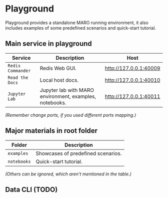 # Playground
Playground provides a standalone MARO running environment, it also includes examples of some predefined scenarios and quick-start tutorial.

## Main service in playground
| Service           | Description                                                | Host                       |
|-------------------|------------------------------------------------------------|----------------------------|
| `Redis Commander` | Redis Web GUI.                                             | http://127.0.0.1:40009     |
| `Read the Docs`   | Local host docs.                                           | http://127.0.0.1:40010     |
| `Jupyter Lab`     | Jupyter lab with MARO environment, examples, notebooks.    | http://127.0.0.1:40011     |
*(Remember change ports, if you used different ports mapping.)*

## Major materials in root folder

| Folder            | Description                                |
|-------------------|--------------------------------------------|
| `examples`        | Showcases of predefined scenarios.         |
| `notebooks`       | Quick-start tutorial.                      |
*(Others can be ignored, which aren't mentioned in the table.)*

## Data CLI (TODO)